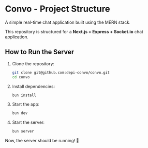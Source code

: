 # Convo - Project Structure

A simple real-time chat application built using the MERN stack.

This repository is structured for a **Next.js + Express + Socket.io** chat application.

## How to Run the Server

1. Clone the repository:  
   ```bash
   git clone git@github.com:depi-convo/convo.git
   cd convo
   ```

2. Install dependencies:  
   ```bash
   bun install
   ```

3. Start the app:  
   ```bash
   bun dev
   ```

4. Start the server:
   ```bash
   bun server
   ```

Now, the server should be running! 🚀
